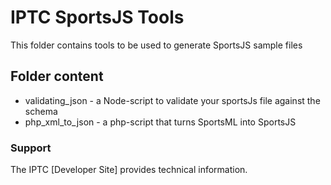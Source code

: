 # IPTC SportsJS Tools

This folder contains tools to be used to generate SportsJS sample files

## Folder content

* validating_json - a Node-script to validate your sportsJs file against the schema
* php_xml_to_json - a php-script that turns SportsML into SportsJS


### Support

The IPTC [Developer Site] provides technical information.
